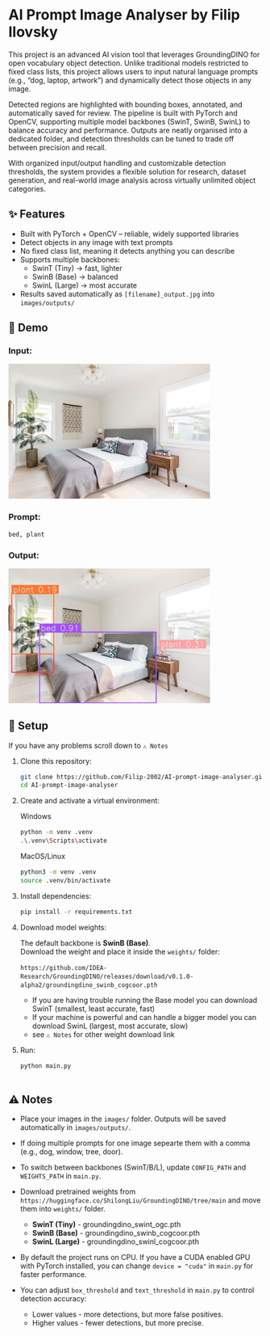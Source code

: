 # AI Prompt Image Analyser by Filip Ilovsky

This project is an advanced AI vision tool that leverages GroundingDINO for open vocabulary object detection. Unlike traditional models restricted to fixed class lists, this project allows users to input natural language prompts (e.g., “dog, laptop, artwork”) and dynamically detect those objects in any image.

Detected regions are highlighted with bounding boxes, annotated, and automatically saved for review. The pipeline is built with PyTorch and OpenCV, supporting multiple model backbones (SwinT, SwinB, SwinL) to balance accuracy and performance. Outputs are neatly organised into a dedicated folder, and detection thresholds can be tuned to trade off between precision and recall.

With organized input/output handling and customizable detection thresholds, the system provides a flexible solution for research, dataset generation, and real-world image analysis across virtually unlimited object categories.


## ✨ Features
- Built with PyTorch + OpenCV – reliable, widely supported libraries
- Detect objects in any image with text prompts
- No fixed class list, meaning it detects anything you can describe
- Supports multiple backbones:
  - SwinT (Tiny) → fast, lighter
  - SwinB (Base) → balanced
  - SwinL (Large) → most accurate
- Results saved automatically as `[filename]_output.jpg` into `images/outputs/`


## 🎥 Demo

### Input:

<img src="demo_pics/room.jpg" width="400">


### Prompt:

```bash
bed, plant
```

### Output:

<img src="demo_pics/room_output.jpg" width="400">



## 🚀 Setup

If you have any problems scroll down to `⚠️ Notes`

1. Clone this repository:
   ```bash
   git clone https://github.com/Filip-2002/AI-prompt-image-analyser.git
   cd AI-prompt-image-analyser


2. Create and activate a virtual environment:

   Windows

   ```bash
   python -m venv .venv
   .\.venv\Scripts\activate
   ```

   MacOS/Linux

   ```bash
   python3 -m venv .venv
   source .venv/bin/activate
   ```


3. Install dependencies:
   ```bash
   pip install -r requirements.txt


4. Download model weights:

   The default backbone is **SwinB (Base)**.  
   Download the weight and place it inside the `weights/` folder:

   `https://github.com/IDEA-Research/GroundingDINO/releases/download/v0.1.0-alpha2/groundingdino_swinb_cogcoor.pth`

   - If you are having trouble running the Base model you can download SwinT (smallest, least accurate, fast)
   - If your machine is powerful and can handle a bigger model you can download SwinL (largest, most accurate, slow)
   - see `⚠️ Notes` for other weight download link

5. Run:
   ```bash
   python main.py
   
   

## ⚠️ Notes

- Place your images in the `images/` folder. Outputs will be saved automatically in `images/outputs/`.

- If doing multiple prompts for one image sepearte them with a comma (e.g., dog, window, tree, door).

- To switch between backbones (SwinT/B/L), update `CONFIG_PATH` and `WEIGHTS_PATH` in `main.py`.

- Download pretrained weights from `https://huggingface.co/ShilongLiu/GroundingDINO/tree/main` and move them into `weights/` folder.
  - **SwinT (Tiny)** - groundingdino_swint_ogc.pth
  - **SwinB (Base)** - groundingdino_swinb_cogcoor.pth
  - **SwinL (Large)** - groundingdino_swinl_cogcoor.pth

- By default the project runs on CPU. If you have a CUDA enabled GPU with PyTorch installed, you can change `device = "cuda"` in `main.py` for faster performance.

- You can adjust `box_threshold` and `text_threshold` in `main.py` to control detection accuracy:
  - Lower values - more detections, but more false positives.
  - Higher values - fewer detections, but more precise.





